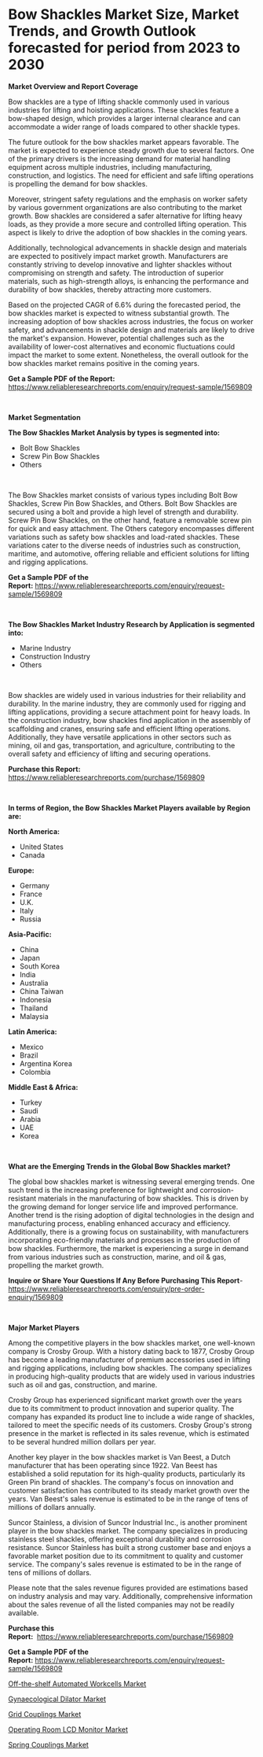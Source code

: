 <p><h1>Bow Shackles Market Size, Market Trends, and Growth Outlook forecasted for period from 2023 to 2030</h1></p><p><strong>Market Overview and Report Coverage</strong></p>
<p><p>Bow shackles are a type of lifting shackle commonly used in various industries for lifting and hoisting applications. These shackles feature a bow-shaped design, which provides a larger internal clearance and can accommodate a wider range of loads compared to other shackle types.</p><p>The future outlook for the bow shackles market appears favorable. The market is expected to experience steady growth due to several factors. One of the primary drivers is the increasing demand for material handling equipment across multiple industries, including manufacturing, construction, and logistics. The need for efficient and safe lifting operations is propelling the demand for bow shackles.</p><p>Moreover, stringent safety regulations and the emphasis on worker safety by various government organizations are also contributing to the market growth. Bow shackles are considered a safer alternative for lifting heavy loads, as they provide a more secure and controlled lifting operation. This aspect is likely to drive the adoption of bow shackles in the coming years.</p><p>Additionally, technological advancements in shackle design and materials are expected to positively impact market growth. Manufacturers are constantly striving to develop innovative and lighter shackles without compromising on strength and safety. The introduction of superior materials, such as high-strength alloys, is enhancing the performance and durability of bow shackles, thereby attracting more customers.</p><p>Based on the projected CAGR of 6.6% during the forecasted period, the bow shackles market is expected to witness substantial growth. The increasing adoption of bow shackles across industries, the focus on worker safety, and advancements in shackle design and materials are likely to drive the market's expansion. However, potential challenges such as the availability of lower-cost alternatives and economic fluctuations could impact the market to some extent. Nonetheless, the overall outlook for the bow shackles market remains positive in the coming years.</p></p>
<p><strong>Get a Sample PDF of the Report:</strong> <a href="https://www.reliableresearchreports.com/enquiry/request-sample/1569809">https://www.reliableresearchreports.com/enquiry/request-sample/1569809</a></p>
<p>&nbsp;</p>
<p><strong>Market Segmentation</strong></p>
<p><strong>The Bow Shackles Market Analysis by types is segmented into:</strong></p>
<p><ul><li>Bolt Bow Shackles</li><li>Screw Pin Bow Shackles</li><li>Others</li></ul></p>
<p>&nbsp;</p>
<p><p>The Bow Shackles market consists of various types including Bolt Bow Shackles, Screw Pin Bow Shackles, and Others. Bolt Bow Shackles are secured using a bolt and provide a high level of strength and durability. Screw Pin Bow Shackles, on the other hand, feature a removable screw pin for quick and easy attachment. The Others category encompasses different variations such as safety bow shackles and load-rated shackles. These variations cater to the diverse needs of industries such as construction, maritime, and automotive, offering reliable and efficient solutions for lifting and rigging applications.</p></p>
<p><strong>Get a Sample PDF of the Report:</strong>&nbsp;<a href="https://www.reliableresearchreports.com/enquiry/request-sample/1569809">https://www.reliableresearchreports.com/enquiry/request-sample/1569809</a></p>
<p>&nbsp;</p>
<p><strong>The Bow Shackles Market Industry Research by Application is segmented into:</strong></p>
<p><ul><li>Marine Industry</li><li>Construction Industry</li><li>Others</li></ul></p>
<p>&nbsp;</p>
<p><p>Bow shackles are widely used in various industries for their reliability and durability. In the marine industry, they are commonly used for rigging and lifting applications, providing a secure attachment point for heavy loads. In the construction industry, bow shackles find application in the assembly of scaffolding and cranes, ensuring safe and efficient lifting operations. Additionally, they have versatile applications in other sectors such as mining, oil and gas, transportation, and agriculture, contributing to the overall safety and efficiency of lifting and securing operations.</p></p>
<p><strong>Purchase this Report:</strong>&nbsp; <a href="https://www.reliableresearchreports.com/purchase/1569809">https://www.reliableresearchreports.com/purchase/1569809</a></p>
<p>&nbsp;</p>
<p><strong>In terms of Region, the Bow Shackles Market Players available by Region are:</strong></p>
<p>
    <p> <strong> North America: </strong>
        <ul>
            <li>United States</li>
            <li>Canada</li>
        </ul>
        </p> 
    <p> <strong> Europe: </strong>
        <ul>
            <li>Germany</li>
            <li>France</li>
            <li>U.K.</li>
            <li>Italy</li>
            <li>Russia</li>
        </ul>
        </p> 
    <p> <strong> Asia-Pacific: </strong>
        <ul>
            <li>China</li>
            <li>Japan</li>
            <li>South Korea</li>
            <li>India</li>
            <li>Australia</li>
            <li>China Taiwan</li>
            <li>Indonesia</li>
            <li>Thailand</li>
            <li>Malaysia</li>
        </ul>
        </p> 
    <p> <strong> Latin America: </strong>
        <ul>
            <li>Mexico</li>
            <li>Brazil</li>
            <li>Argentina Korea</li>
            <li>Colombia</li>
        </ul>
        </p> 
    <p> <strong> Middle East & Africa: </strong>
        <ul>
            <li>Turkey</li>
            <li>Saudi</li>
            <li>Arabia</li>
            <li>UAE</li>
            <li>Korea</li>
        </ul>
    </p>
    </p>
<p>&nbsp;</p>
<p><strong>What are the Emerging Trends in the Global Bow Shackles market?</strong></p>
<p><p>The global bow shackles market is witnessing several emerging trends. One such trend is the increasing preference for lightweight and corrosion-resistant materials in the manufacturing of bow shackles. This is driven by the growing demand for longer service life and improved performance. Another trend is the rising adoption of digital technologies in the design and manufacturing process, enabling enhanced accuracy and efficiency. Additionally, there is a growing focus on sustainability, with manufacturers incorporating eco-friendly materials and processes in the production of bow shackles. Furthermore, the market is experiencing a surge in demand from various industries such as construction, marine, and oil & gas, propelling the market growth.</p></p>
<p><strong>Inquire or Share Your Questions If Any Before Purchasing This Report</strong>- <a href="https://www.reliableresearchreports.com/enquiry/pre-order-enquiry/1569809">https://www.reliableresearchreports.com/enquiry/pre-order-enquiry/1569809</a></p>
<p>&nbsp;</p>
<p><strong>Major Market Players</strong></p>
<p><p>Among the competitive players in the bow shackles market, one well-known company is Crosby Group. With a history dating back to 1877, Crosby Group has become a leading manufacturer of premium accessories used in lifting and rigging applications, including bow shackles. The company specializes in producing high-quality products that are widely used in various industries such as oil and gas, construction, and marine.</p><p>Crosby Group has experienced significant market growth over the years due to its commitment to product innovation and superior quality. The company has expanded its product line to include a wide range of shackles, tailored to meet the specific needs of its customers. Crosby Group's strong presence in the market is reflected in its sales revenue, which is estimated to be several hundred million dollars per year.</p><p>Another key player in the bow shackles market is Van Beest, a Dutch manufacturer that has been operating since 1922. Van Beest has established a solid reputation for its high-quality products, particularly its Green Pin brand of shackles. The company's focus on innovation and customer satisfaction has contributed to its steady market growth over the years. Van Beest's sales revenue is estimated to be in the range of tens of millions of dollars annually.</p><p>Suncor Stainless, a division of Suncor Industrial Inc., is another prominent player in the bow shackles market. The company specializes in producing stainless steel shackles, offering exceptional durability and corrosion resistance. Suncor Stainless has built a strong customer base and enjoys a favorable market position due to its commitment to quality and customer service. The company's sales revenue is estimated to be in the range of tens of millions of dollars.</p><p>Please note that the sales revenue figures provided are estimations based on industry analysis and may vary. Additionally, comprehensive information about the sales revenue of all the listed companies may not be readily available.</p></p>
<p><strong>Purchase this Report:</strong>&nbsp;&nbsp;<a href="https://www.reliableresearchreports.com/purchase/1569809">https://www.reliableresearchreports.com/purchase/1569809</a></p>
<p></p>
<p><strong>Get a Sample PDF of the Report:</strong>&nbsp;<a href="https://www.reliableresearchreports.com/enquiry/request-sample/1569809">https://www.reliableresearchreports.com/enquiry/request-sample/1569809</a></p>
<p><p><a href="https://medium.com/@horlandkidd/off-the-shelf-automated-workcells-market-report-reveals-the-latest-trends-and-growth-opportunities-a2b122cc679e">Off-the-shelf Automated Workcells Market</a></p><p><a href="https://www.linkedin.com/pulse/gynaecological-dilator-market-size-share-global-analysis-3w2qe/">Gynaecological Dilator Market</a></p><p><a href="https://github.com/Krish2023na/Market-Research-Report-List-1/blob/main/grid-couplings-market.md">Grid Couplings Market</a></p><p><a href="https://www.linkedin.com/pulse/operating-room-lcd-monitor-market-size-share-amp-trends-bl3xe/">Operating Room LCD Monitor Market</a></p><p><a href="https://github.com/zebdakicsin/Market-Research-Report-List-1/blob/main/spring-couplings-market.md">Spring Couplings Market</a></p></p>